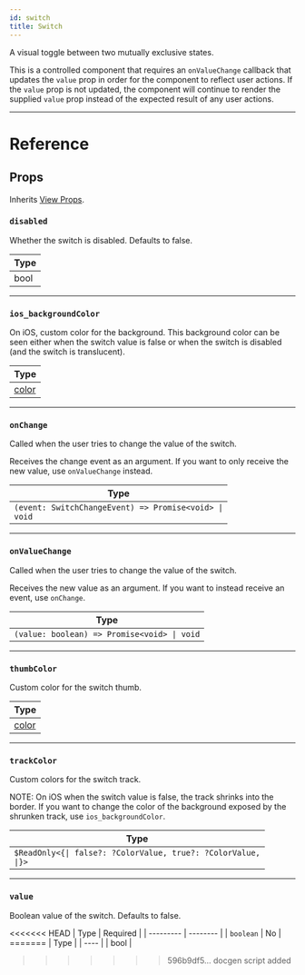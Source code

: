 ```yaml
---
id: switch
title: Switch
---
```


A visual toggle between two mutually exclusive states.

This is a controlled component that requires an `onValueChange` callback that updates the `value` prop in order for the component to reflect user actions. If the `value` prop is not updated, the component will continue to render the supplied `value` prop instead of the expected result of any user actions.

---

# Reference

## Props

Inherits [View Props](view.md#props).

### `disabled`

Whether the switch is disabled. Defaults to false.

| Type |
| ---- |
| bool |

---

### `ios_backgroundColor`

On iOS, custom color for the background. This background color can be seen either when the switch value is false or when the switch is disabled (and the switch is translucent).

| Type               |
| ------------------ |
| [color](colors.md) |

---

### `onChange`

Called when the user tries to change the value of the switch.

Receives the change event as an argument. If you want to only receive the new value, use `onValueChange` instead.

| Type                                                                                |
| ----------------------------------------------------------------------------------- |
| <code>(event: SwitchChangeEvent) =&#x3E; Promise&#x3C;void&#x3E; &#124; void</code> |

---

### `onValueChange`

Called when the user tries to change the value of the switch.

Receives the new value as an argument. If you want to instead receive an event, use `onChange`.

| Type                                                                      |
| ------------------------------------------------------------------------- |
| <code>(value: boolean) =&#x3E; Promise&#x3C;void&#x3E; &#124; void</code> |

---

### `thumbColor`

Custom color for the switch thumb.

| Type               |
| ------------------ |
| [color](colors.md) |

---

### `trackColor`

Custom colors for the switch track.

NOTE: On iOS when the switch value is false, the track shrinks into the border. If you want to change the color of the background exposed by the shrunken track, use `ios_backgroundColor`.

| Type                                                                                        |
| ------------------------------------------------------------------------------------------- |
| <code>\$ReadOnly&#x3C;{&#124; false?: ?ColorValue, true?: ?ColorValue, &#124;}&#x3E;</code> |

---

### `value`

Boolean value of the switch. Defaults to false.

<<<<<<< HEAD | Type | Required | | --------- | -------- | | `boolean` | No | ======= | Type | | ---- | | bool |

> > > > > > > 596b9df5... docgen script added
